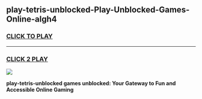 
## play-tetris-unblocked-Play-Unblocked-Games-Online-algh4
<h3>
<a href="https://premium76.site?title=play-tetris-unblocked&ref=25A">CLICK TO PLAY</a></h3>
<hr>

<h3>
<a href="https://premium76.site?title=play-tetris-unblocked&ref=25A">CLICK 2 PLAY</a>
  
</h3>

<a href="https://premium76.site?title=play-tetris-unblocked&ref=25A"><img src="https://clearcache.store/games.png"></a>


**play-tetris-unblocked games unblocked: Your Gateway to Fun and Accessible Online Gaming**
